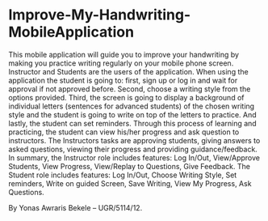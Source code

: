 # Improve-My-Handwriting-MobileApplication
  This mobile application will guide you to improve your handwriting by making you practice writing regularly on your mobile phone screen.
  Instructor and Students are the users of the application. When using the application the student is going to: first, sign up or log in and wait for approval if not approved before. Second, choose a writing style from the options provided. Third, the screen is going to display a background of individual letters (sentences for advanced students) of the chosen writing style and the student is going to write on top of the letters to practice. And lastly, the student can set reminders. Through this process of learning and practicing, the student can view his/her progress and ask question to instructors. The Instructors tasks are approving students, giving answers to asked questions, viewing their progress and providing guidance/feedback. 
  In summary, the Instructor role includes features: Log In/Out, View/Approve Students, View Progress, View/Replay to Questions, Give Feedback. The Student role includes features: Log In/Out, Choose Writing Style, Set reminders, Write on guided Screen, Save Writing, View My Progress, Ask Questions.



By Yonas Awraris Bekele – UGR/5114/12.

